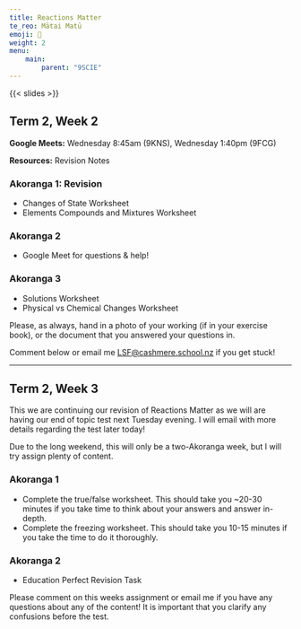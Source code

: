 ```yaml
---
title: Reactions Matter
te_reo: Mātai Matū
emoji: 🧪
weight: 2
menu:
    main:
        parent: "9SCIE"
---
```


<!-- NOTE: This unit needs severe re-working before teaching again. -->
<!-- TODO: Emphasise differences between atoms/elements/mixtures/compounds with regards to bonds existing or not -->
<!-- TODO: Add tasks categorising atoms, compounds, molecules, elements -->
<!-- TODO: Extra note writing chemical formulae -->
<!-- TODO: Notes on physical/chemical rxns - new things produced, state changes, fizzing etc. -->

{{< slides >}}

## Term 2, Week 2

__Google Meets:__ Wednesday 8:45am (9KNS), Wednesday 1:40pm (9FCG)

__Resources:__ Revision Notes

### Akoranga 1: Revision

- Changes of State Worksheet
- Elements Compounds and Mixtures Worksheet

### Akoranga 2

- Google Meet for questions & help!

### Akoranga 3

- Solutions Worksheet
- Physical vs Chemical Changes Worksheet

Please, as always, hand in a photo of your working (if in your exercise book), or the document that you answered your questions in.

Comment below or email me LSF@cashmere.school.nz if you get stuck!

---

## Term 2, Week 3

This we are continuing our revision of Reactions Matter as we will are having our end of topic test next Tuesday evening. I will email with more details regarding the test later today!

Due to the long weekend, this will only be a two-Akoranga week, but I will try assign plenty of content.

### Akoranga 1

- Complete the true/false worksheet. This should take you ~20-30 minutes if you take time to think about your answers and answer in-depth.
- Complete the freezing worksheet. This should take you 10-15 minutes if you take the time to do it thoroughly.

### Akoranga 2

- Education Perfect Revision Task

Please comment on this weeks assignment or email me if you have any questions about any of the content! It is important that you clarify any confusions before the test.